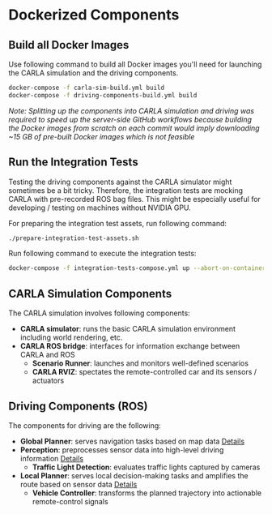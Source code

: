 
# Dockerized Components

## Build all Docker Images
Use following command to build all Docker images you'll need for launching
the CARLA simulation and the driving components.

```sh
docker-compose -f carla-sim-build.yml build
docker-compose -f driving-components-build.yml build
```

*Note: Splitting up the components into CARLA simulation and driving was required
to speed up the server-side GitHub workflows because building the Docker images
from scratch on each commit would imply downloading ~15 GB of pre-built Docker images
which is not feasible*

## Run the Integration Tests
Testing the driving components against the CARLA simulator might sometimes be a bit tricky.
Therefore, the integration tests are mocking CARLA with pre-recorded ROS bag files.
This might be especially useful for developing / testing on machines without NVIDIA GPU.

For preparing the integration test assets, run following command:

```sh
./prepare-integration-test-assets.sh
```

Run following command to execute the integration tests:

```sh
docker-compose -f integration-tests-compose.yml up --abort-on-container-exit
```

## CARLA Simulation Components
The CARLA simulation involves following components:
- **CARLA simulator**: runs the basic CARLA simulation environment including world rendering, etc.
- **CARLA ROS bridge**: interfaces for information exchange between CARLA and ROS
  - **Scenario Runner**: launches and monitors well-defined scenarios
  - **CARLA RVIZ**: spectates the remote-controlled car and its sensors / actuators
  
## Driving Components (ROS)
The components for driving are the following:
- **Global Planner**: serves navigation tasks based on map data [Details](https://github.com/ll7/paf21-1/wiki/Global-Planner)
- **Perception**: preprocesses sensor data into high-level driving information [Details](https://github.com/ll7/paf21-1/wiki/Perception)
  - **Traffic Light Detection**: evaluates traffic lights captured by cameras
- **Local Planner**: serves local decision-making tasks and amplifies the route based on sensor data [Details](https://github.com/ll7/paf21-1/wiki/Local-Planner)
  - **Vehicle Controller**: transforms the planned trajectory into actionable remote-control signals
